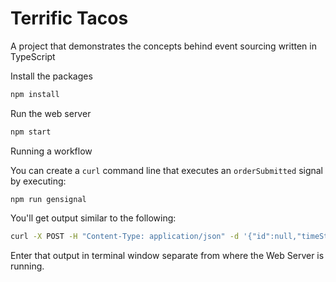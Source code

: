 # Terrific Tacos
A project that demonstrates the concepts behind event sourcing written in TypeScript

Install the packages

```bash
npm install
```

Run the web server

```bash
npm start
```

Running a workflow

You can create a `curl` command line that executes an `orderSubmitted` signal by executing:

```text
npm run gensignal
```

You'll get output similar to the following:


```bash
curl -X POST -H "Content-Type: application/json" -d '{"id":null,"timeStamp":null,"name":"orderSubmitted","restaurant":"Terrific Tacos","order":{"orderItems":[{"description":"Tamale","price":3.99,"quantity":4},{"description":"Little Fish Taco","price":1.99,"quantity":7},{"description":"Big Chicken Taco","price":4.99,"quantity":1},{"description":"Breakfast Burrito","price":9.99,"quantity":4}],"customer":{"firstName":"Clark","lastName":"Armstrong","email":"Clark.Armstrong@email.com"},"id":"d1180a23-fe97-4e2e-9545-e9677442deb3"}}' http://localhost:3000/signal


```

Enter that output in terminal window separate from where the Web Server is running.
